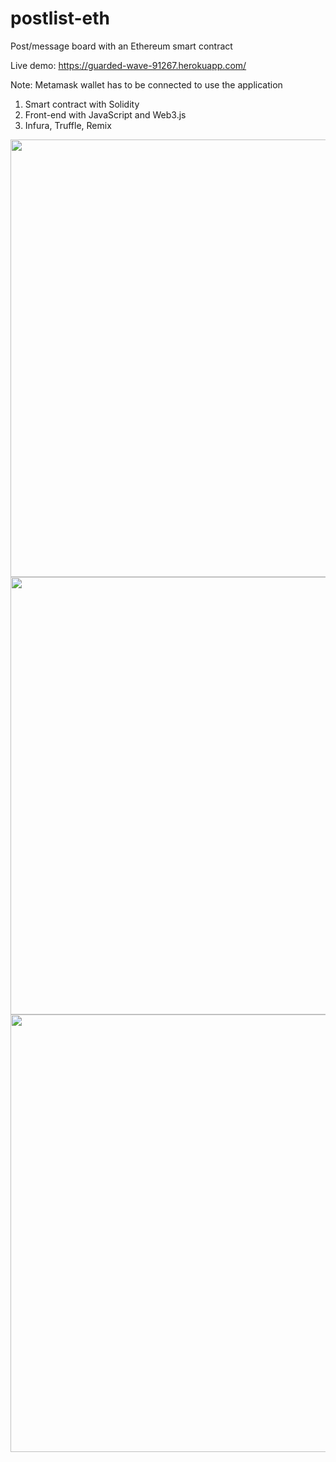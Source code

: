 # postlist-eth

Post/message board with an Ethereum smart contract

Live demo: https://guarded-wave-91267.herokuapp.com/

Note: Metamask wallet has to be connected to use the application

1. Smart contract with Solidity
2. Front-end with JavaScript and Web3.js
3. Infura, Truffle, Remix

<img src="https://media.giphy.com/media/f4U5wQTeVhHpVyaWHO/giphy.gif" width="700" />

<img src="https://media.giphy.com/media/ekdF5CqwTPtt8fcCVP/giphy.gif" width="700" />

<img src="https://media.giphy.com/media/h4C8I7PIcbKOtwGHXW/giphy.gif" width="700" />
